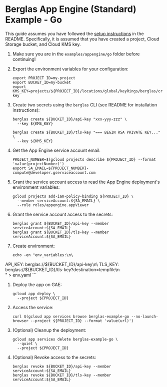 # Berglas App Engine (Standard) Example - Go

This guide assumes you have followed the [setup instructions][setup] in the
README. Specifically, it is assumed that you have created a project, Cloud
Storage bucket, and Cloud KMS key.

[setup]: https://github.com/GoogleCloudPlatform/berglas#setup

1. Make sure you are in the `examples/appengine/go` folder before continuing!

1. Export the environment variables for your configuration:

    ```text
    export PROJECT_ID=my-project
    export BUCKET_ID=my-bucket
    export KMS_KEY=projects/${PROJECT_ID}/locations/global/keyRings/berglas/cryptoKeys/berglas-key
    ```

1. Create two secrets using the `berglas` CLI (see README for installation
instructions):

    ```text
    berglas create ${BUCKET_ID}/api-key "xxx-yyy-zzz" \
      --key ${KMS_KEY}
    ```

    ```text
    berglas create ${BUCKET_ID}/tls-key "=== BEGIN RSA PRIVATE KEY..." \
      --key ${KMS_KEY}
    ```

1. Get the App Engine service account email:

    ```text
    PROJECT_NUMBER=$(gcloud projects describe ${PROJECT_ID} --format 'value(projectNumber)')
    export SA_EMAIL=${PROJECT_NUMBER}-compute@developer.gserviceaccount.com
    ```

1. Grant the service account access to read the App Engine deployment's
environment variables:

    ```text
    gcloud projects add-iam-policy-binding ${PROJECT_ID} \
      --member serviceAccount:${SA_EMAIL} \
      --role roles/appengine.appViewer
    ```

1. Grant the service account access to the secrets:

    ```text
    berglas grant ${BUCKET_ID}/api-key --member serviceAccount:${SA_EMAIL}
    berglas grant ${BUCKET_ID}/tls-key --member serviceAccount:${SA_EMAIL}
    ```

1. Create environment:

    ```text
    echo -en "env_variables:\n\
  API_KEY: berglas://${BUCKET_ID}/api-key\n\
  TLS_KEY: berglas://${BUCKET_ID}/tls-key?destination=tempfile\n\
" > env.yaml
    ```

1. Deploy the app on GAE:

    ```text
    gcloud app deploy \
      --project ${PROJECT_ID}
    ```

1. Access the service:

    ```text
    curl $(gcloud app services browse berglas-example-go --no-launch-browser --project ${PROJECT_ID} --format 'value(url)')
    ```

1. (Optional) Cleanup the deployment:

    ```text
    gcloud app services delete berglas-example-go \
      --quiet \
      --project ${PROJECT_ID}
    ```

1. (Optional) Revoke access to the secrets:

    ```text
    berglas revoke ${BUCKET_ID}/api-key --member serviceAccount:${SA_EMAIL}
    berglas revoke ${BUCKET_ID}/tls-key --member serviceAccount:${SA_EMAIL}
    ```
